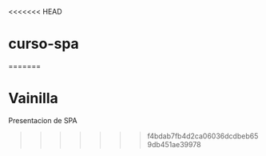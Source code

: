 <<<<<<< HEAD
# curso-spa
=======
# Vainilla
Presentacion de SPA
>>>>>>> f4bdab7fb4d2ca06036dcdbeb659db451ae39978

